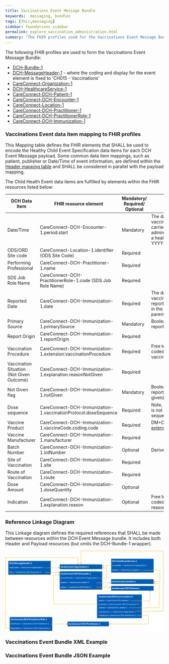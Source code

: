 ```yaml
---
title: Vaccinations Event Message Bundle
keywords:  messaging, bundles
tags: [fhir,messaging]
sidebar: foundations_sidebar
permalink: explore_vaccination_administration.html
summary: "The FHIR profiles used for the Vaccinations Event Message Bundle"
---
```


The following FHIR profiles are used to form the Vaccinations Event Message Bundle:

- [DCH-Bundle-1](https://fhir.nhs.uk/STU3/StructureDefinition/DCH-Bundle-1)
- [DCH-MessageHeader-1](https://fhir.nhs.uk/STU3/StructureDefinition/DCH-MessageHeader-1) - where the coding and display for the event element is fixed to 'CH015 - Vaccinations'
- [CareConnect-Organization-1](https://fhir.hl7.org.uk/STU3/StructureDefinition/CareConnect-Organization-1)
- [DCH-HealthcareService-1](https://fhir.nhs.uk/STU3/StructureDefinition/DCH-HealthcareService-1)
- [CareConnect-DCH-Patient-1](https://fhir.nhs.uk/STU3/StructureDefinition/CareConnect-DCH-Patient-1)
- [CareConnect-DCH-Encounter-1](https://fhir.nhs.uk/STU3/StructureDefinition/CareConnect-DCH-Encounter-1)
- [CareConnect-Location-1](https://fhir.hl7.org.uk/STU3/StructureDefinition/CareConnect-Location-1)
- [CareConnect-DCH-Practitioner-1](https://fhir.nhs.uk/STU3/StructureDefinition/CareConnect-DCH-Practitioner-1)
- [CareConnect-DCH-PractitionerRole-1](https://fhir.nhs.uk/STU3/StructureDefinition/CareConnect-DCH-PractitionerRole-1)
- [CareConnect-DCH-Immunization-1](https://fhir.nhs.uk/STU3/StructureDefinition/CareConnect-DCH-Immunization-1)
<!--[CareConnect-DCH-Composition-1](https://fhir.nhs.uk/STU3/StructureDefinition/CareConnect-DCH-Composition-1)-->
<!--[CareConnect-DCH-AllergyIntolerance-1](https://fhir.nhs.uk/STU3/StructureDefinition/CareConnect-DCH-AllergyIntolerance-1)-->

### Vaccinations Event data item mapping to FHIR profiles ###

This Mapping table defines the FHIR elements that SHALL be used to encode the Healthy Child Event Specification data items for each DCH Event Message payload.
Some common data item mappings, such as patient, publisher or Date/Time of event information, are defined within the [Header mapping table](explore_event_header_design.html) and SHALL be considered in parallel with the payload mapping.

The Child Health Event data items are fulfilled by elements within the FHIR resources listed below:

| DCH Data Item               | FHIR resource element                                               | Mandatory/<br/>Required/<br/>Optional  | Note                    |
|-----------------------------|---------------------------------------------------------------------|----------------------------------------|-------------------------|
| Date/Time                   | CareConnect-DCH-Encounter-1.period.start                            | Mandatory                              | The date on which the vaccination intervention was carried out or was meant to be administered or was reported to a health professional.  Format is YYYY-MM-DD”T”HH:MM:SS                    |
| ODS/ORD Site code           | CareConnect-Location-1.identifier (ODS Site Code)                   | Required                               |                         |
| Performing Professional     | CareConnect-DCH-Practitioner-1.name                                 | Required                               |                         |
| SDS Job Role Name           | CareConnect-DCH-PractitionerRole-1.code (SDS Job Role Name)         | Required                               |                         |
| Reported Date            	  | CareConnect-DCH-Immunization-1.date                                 | Required                               | The date or partial date that the vaccine was administered, or reported vaccination was given in the opinion of the child and/or parent carer                        | 
| Primary Source              | CareConnect-DCH-Immunization-1.primarySource                        | Mandatory                              | Boolean (FALSE (if reported)/True                        |
| Report Origin               | CareConnect-DCH-Immunization-1.reportOrigin                         | Required                               |                         |
| Vaccination Procedure       | CareConnect-DCH-Immunization-1.extension:vaccinationProcedure       | Required                               | Free text field to be used if no coded text available using vaccinationProcedure.coding.text                        |
| Vaccination Situation (Not Given Outcome)       | CareConnect-DCH-Immunization-1.explanation.reasonNotGiven | Required                     |                         |
| Not Given flag              | CareConnect-DCH-Immunization-1.notGiven                             | Mandatory                              | Boolean (FALSE (given or reported as given)/TRUE (not given)                 |
| Dose sequence               | CareConnect-DCH-Immunization-1.vaccinationProtocol.doseSequence     | Required                               | Note, if the vaccination protocol is not present, then the dose sequence is not present either.|
| Vaccine Product             | CareConnect-DCH-Immunization-1.vaccineCode.coding.code              | Required                               | DM+D [SNOMED UK drug extension](https://www.nhsbsa.nhs.uk/pharmacies-gp-practices-and-appliance-contractors/dictionary-medicines-and-devices-dmd)                         |
| Vaccine Manufacturer        | CareConnect-DCH-Immunization-1.manufacturer                         | Required                               |                         |
| Batch Number                | CareConnect-DCH-Immunization-1.lotNumber                            | Optional                               | Derived from FMD code   |
| Site of Vaccination         | CareConnect-DCH-Immunization-1.site                                 | Required                               |                         |
| Route of Vaccination        | CareConnect-DCH-Immunization-1.route                                | Required                               |                         |
| Dose Amount                 | CareConnect-DCH-Immunization-1.doseQuantity                         | Optional                               |                         |
| Indication                  | CareConnect-DCH-Immunization-1.explanation.reason                   | Optional                               | Free text field to be used if no coded text available using reason.coding.text    |


<!--| Reported                | CareConnect-DCH-Immunization-1.primarySource                        | Required                               |                         |
| Information and Advice Given                    | CareConnect-DCH-Composition-1                   | Required                               |                         |
| Allergies and Adverse Reactions                    | CareConnect-DCH-AllergyIntolerance-1         | Required                               |                         |
| Name of Immunisation        | CareConnect-DCH-Immunization-1.vaccinationProcedure                 | Mandatory                              |                         |
| Outcome Status              | CareConnect-DCH-Immunization-1.explanation                          | Optional                               |                         |-->



### Reference Linkage Diagram ###

This Linkage diagram defines the required references that SHALL be made between resources within the DCH Event Message bundle. It includes both Header and Payload resources (but omits the DCH-Bundle-1 wrapper).

<img src="images/explore/Vaccinations.png">

### Vaccinations Event Bundle XML Example ###

<script src="https://gist.github.com/IOPS-DEV/bcd2f02a8a37ffd47d07996278dc9356.js"></script>

###  Vaccinations Event Bundle JSON Example ###

<script src="https://gist.github.com/IOPS-DEV/96e14bdaad2c7179be3ec7fcba256336.js"></script>